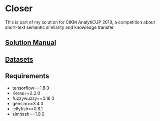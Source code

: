 # Closer

This is part of my solution for CIKM AnalytiCUP 2018, a competition about short-text semantic similarity and knowledge transfer. 

## [Solution Manual](https://towardsdatascience.com/simtext-2nd-solution-for-cikm-analyticup-2018-b3347e026e67)

## [Datasets](https://tianchi.aliyun.com/competition/information.htm?spm=5176.100067.5678.2.71df72578p9z7A&raceId=231661&_lang=en_US)

## Requirements

* tensorflow==1.8.0
* Keras==2.2.0
* fuzzywuzzy==0.16.0
* gensim==3.4.0
* jellyfish==0.6.1
* simhash==1.9.0

